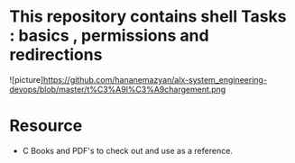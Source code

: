 # This repository contains shell Tasks : basics , permissions and redirections
![picture]https://github.com/hananemazyan/alx-system_engineering-devops/blob/master/t%C3%A9l%C3%A9chargement.png
# Resource
* C Books and PDF's to check out and use as a reference.
